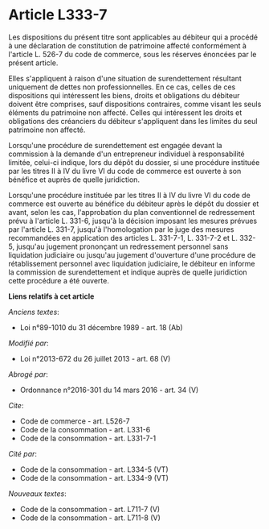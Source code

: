 # Article L333-7

Les dispositions du présent titre sont applicables au débiteur qui a procédé à une déclaration de constitution de patrimoine
affecté conformément à l'article L. 526-7 du code de commerce, sous les réserves énoncées par le présent article. 

Elles s'appliquent à raison d'une situation de surendettement résultant uniquement de dettes non professionnelles. En ce cas,
celles de ces dispositions qui intéressent les biens, droits et obligations du débiteur doivent être comprises, sauf
dispositions contraires, comme visant les seuls éléments du patrimoine non affecté. Celles qui intéressent les droits et
obligations des créanciers du débiteur s'appliquent dans les limites du seul patrimoine non affecté. 

Lorsqu'une procédure de surendettement est engagée devant la commission à la demande d'un entrepreneur individuel à
responsabilité limitée, celui-ci indique, lors du dépôt du dossier, si une procédure instituée par les titres II à IV du
livre VI du code de commerce est ouverte à son bénéfice et auprès de quelle juridiction. 

Lorsqu'une procédure instituée par les titres II à IV du livre VI du code de commerce est ouverte au bénéfice du débiteur
après le dépôt du dossier et avant, selon les cas, l'approbation du plan conventionnel de redressement prévu à l'article L.
331-6, jusqu'à la décision imposant les mesures prévues par  l'article L. 331-7, jusqu'à l'homologation par le juge des
mesures recommandées en application des articles L. 331-7-1, L. 331-7-2 et  L. 332-5, jusqu'au jugement prononçant un
redressement personnel sans liquidation judiciaire ou jusqu'au jugement d'ouverture d'une procédure de rétablissement
personnel avec liquidation judiciaire, le débiteur en informe la commission de surendettement et indique auprès de quelle
juridiction cette procédure a été ouverte.

**Liens relatifs à cet article**

_Anciens textes_:

  - Loi n°89-1010 du 31 décembre 1989 - art. 18 (Ab)

_Modifié par_:

  - Loi n°2013-672 du 26 juillet 2013 - art. 68 (V)

_Abrogé par_:

  - Ordonnance n°2016-301 du 14 mars 2016 - art. 34 (V)

_Cite_:

  - Code de commerce - art. L526-7
  - Code de la consommation - art. L331-6
  - Code de la consommation - art. L331-7-1

_Cité par_:

  - Code de la consommation - art. L334-5 (VT)
  - Code de la consommation - art. L334-9 (VT)

_Nouveaux textes_:

  - Code de la consommation - art. L711-7 (V)
  - Code de la consommation - art. L711-8 (V)

